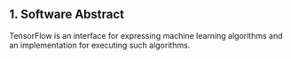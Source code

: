 ## 1. Software Abstract

TensorFlow is an interface for expressing machine learning algorithms and an implementation for executing such algorithms. 

